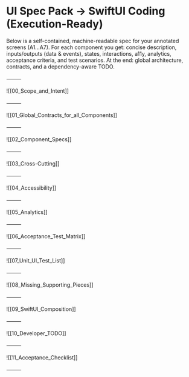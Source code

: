 # UI Spec Pack → SwiftUI Coding (Execution-Ready)

Below is a self-contained, machine-readable spec for your annotated screens (A1…A7).
For each component you get: concise description, inputs/outputs (data & events), states, interactions, a11y, analytics, acceptance criteria, and test scenarios.
At the end: global architecture, contracts, and a dependency-aware TODO.

⸻

![[00_Scope_and_Intent]]

⸻

![[01_Global_Contracts_for_all_Components]]

⸻

![[02_Component_Specs]]

⸻

![[03_Cross-Cutting]]

⸻

![[04_Accessibility]]

⸻

![[05_Analytics]]

⸻

![[06_Acceptance_Test_Matrix]]

⸻

![[07_Unit_UI_Test_List]]

⸻

![[08_Missing_Supporting_Pieces]]

⸻

![[09_SwiftUI_Composition]]

⸻

![[10_Developer_TODO]]

⸻

![[11_Acceptance_Checklist]]

⸻

#
